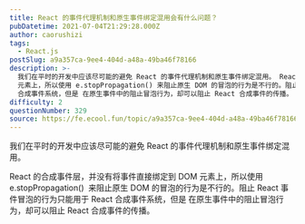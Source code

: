 ```yaml
---
title: React 的事件代理机制和原生事件绑定混用会有什么问题？
pubDatetime: 2021-07-04T21:29:28.000Z
author: caorushizi
tags:
  - React.js
postSlug: a9a357ca-9ee4-404d-a48a-49ba46f78166
description: >-
  我们在平时的开发中应该尽可能的避免 React 的事件代理机制和原生事件绑定混用。 React 的合成事件层，并没有将事件直接绑定到 DOM
  元素上，所以使用 e.stopPropagation() 来阻止原生 DOM 的冒泡的行为是不行的。阻止 React 事件冒泡的行为只能用于 React
  合成事件系统，但是 在原生事件中的阻止冒泡行为，却可以阻止 React 合成事件的传播。
difficulty: 2
questionNumber: 329
source: https://fe.ecool.fun/topic/a9a357ca-9ee4-404d-a48a-49ba46f78166
---
```


我们在平时的开发中应该尽可能的避免 React 的事件代理机制和原生事件绑定混用。

React 的合成事件层，并没有将事件直接绑定到 DOM 元素上，所以使用 e.stopPropagation()  来阻止原生 DOM 的冒泡的行为是不行的。阻止 React 事件冒泡的行为只能用于 React 合成事件系统，但是 在原生事件中的阻止冒泡行为，却可以阻止 React 合成事件的传播。
